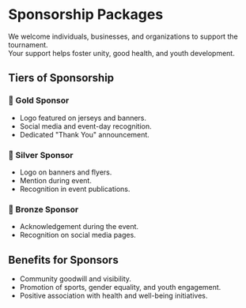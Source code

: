 # Sponsorship Packages

We welcome individuals, businesses, and organizations to support the tournament.  
Your support helps foster unity, good health, and youth development.

## Tiers of Sponsorship

### 🥇 Gold Sponsor
- Logo featured on jerseys and banners.
- Social media and event-day recognition.
- Dedicated "Thank You" announcement.

### 🥈 Silver Sponsor
- Logo on banners and flyers.
- Mention during event.
- Recognition in event publications.

### 🥉 Bronze Sponsor
- Acknowledgement during the event.
- Recognition on social media pages.

## Benefits for Sponsors
- Community goodwill and visibility.
- Promotion of sports, gender equality, and youth engagement.
- Positive association with health and well-being initiatives.
